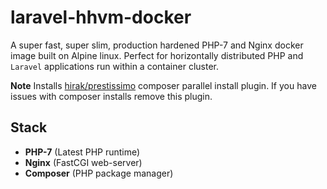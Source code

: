 # laravel-hhvm-docker

A super fast, super slim, production hardened PHP-7 and Nginx docker image built on Alpine linux. Perfect for horizontally distributed PHP and `Laravel` applications run within a container cluster.

**Note** Installs [hirak/prestissimo](https://github.com/hirak/prestissimo) composer parallel install plugin. If you have issues with composer installs remove this plugin.

## Stack

* **PHP-7** (Latest PHP runtime)
* **Nginx** (FastCGI web-server)
* **Composer** (PHP package manager)

